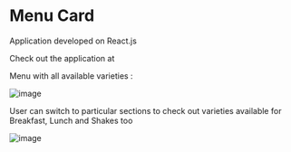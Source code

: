 # Menu Card

Application developed on React.js

Check out the application at

Menu with all available varieties :

![image](https://user-images.githubusercontent.com/107784718/183084277-e0f59c66-8e95-4319-89f1-f6069774bd77.png)


User can switch to particular sections to check out varieties available for Breakfast, Lunch and Shakes too

![image](https://user-images.githubusercontent.com/107784718/183085671-4e29309e-2dec-4697-a2eb-9b91caa88ad1.png)
